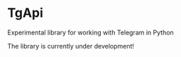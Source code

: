 # TgApi
Experimental library for working with Telegram in Python

The library is currently under development!
